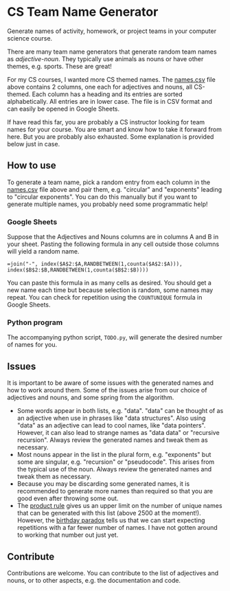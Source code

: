 # CS Team Name Generator

Generate names of activity, homework, or project teams in your computer science course.

There are many team name generators that generate random team names as _adjective-noun_. They typically use animals as nouns or have other themes, e.g. sports. These are great!

For my CS courses, I wanted more CS themed names. The [names.csv](names.csv) file above contains 2 columns, one each for adjectives and nouns, all CS-themed. Each column has a heading and its entries are sorted alphabetically. All entries are in lower case. The file is in CSV format and can easily be opened in Google Sheets.

If have read this far, you are probably a CS instructor looking for team names for your course. You are smart and know how to take it forward from here. But you are probably also exhausted. Some explanation is provided below just in case.

## How to use

To generate a team name, pick a random entry from each column in the [names.csv](names.csv) file above and pair them, e.g. "circular" and "exponents" leading to "circular exponents". You can do this manually but if you want to generate multiple names, you probably need some programmatic help!

### Google Sheets

Suppose that the Adjectives and Nouns columns are in columns A and B in your sheet. Pasting the following formula in any cell outside those columns will yield a random name.
```
=join("-", index($A$2:$A,RANDBETWEEN(1,counta($A$2:$A))), index($B$2:$B,RANDBETWEEN(1,counta($B$2:$B))))
```
You can paste this formula in as many cells as desired. You should get a new name each time but because selection is random, some names may repeat. You can check for repetition using the `COUNTUNIQUE` formula in Google Sheets.

### Python program

The accompanying python script, `TODO.py`, will generate the desired number of names for you.

## Issues
It is important to be aware of some issues with the generated names and how to work around them. Some of the issues arise from our choice of adjectives and nouns, and some spring from the algorithm.

- Some words appear in both lists, e.g. "data". "data" can be thought of as an adjective when use in phrases like "data structures". Also using "data" as an adjective can lead to cool names, like "data pointers". However, it can also lead to strange names as "data data" or "recursive recursion". Always review the generated names and tweak them as necessary.
- Most nouns appear in the list in the plural form, e.g. "exponents" but some are singular, e.g. "recursion" or "pseudocode". This arises from the typical use of the noun. Always review the generated names and tweak them as necessary.
- Because you may be discarding some generated names, it is recommended to generate more names than required so that you are good even after throwing some out.
- The [product rule](https://en.wikipedia.org/wiki/Rule_of_product) gives us an upper limit on the number of unique names that can be generated with this list (above 2500 at the moment!). However, the [birthday paradox](https://en.wikipedia.org/wiki/Birthday_problem) tells us that we can start expecting repetitions with a far fewer number of names. I have not gotten around to working that number out just yet.

## Contribute
Contributions are welcome. You can contribute to the list of adjectives and nouns, or to other aspects, e.g. the documentation and code.
